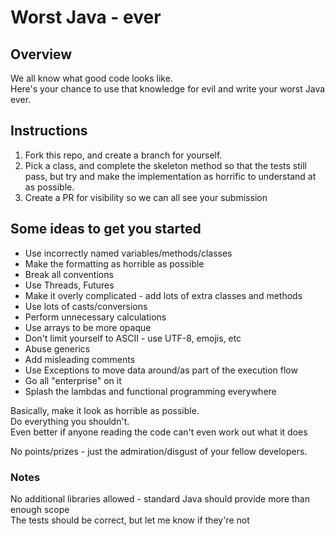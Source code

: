 # Worst Java - ever

## Overview

We all know what good code looks like.<br>
Here's your chance to use that knowledge for evil and write your worst Java ever.

## Instructions

1. Fork this repo, and create a branch for yourself.
2. Pick a class, and complete the skeleton method so that the tests still pass, but try and make the implementation as
   horrific to understand at as possible.
3. Create a PR for visibility so we can all see your submission

## Some ideas to get you started

* Use incorrectly named variables/methods/classes
* Make the formatting as horrible as possible
* Break all conventions
* Use Threads, Futures
* Make it overly complicated - add lots of extra classes and methods
* Use lots of casts/conversions
* Perform unnecessary calculations
* Use arrays to be more opaque
* Don't limit yourself to ASCII - use UTF-8, emojis, etc
* Abuse generics
* Add misleading comments
* Use Exceptions to move data around/as part of the execution flow
* Go all "enterprise" on it
* Splash the lambdas and functional programming everywhere

Basically, make it look as horrible as possible.<br>
Do everything you shouldn't.<br>
Even better if anyone reading the code can't even work out what it does

No points/prizes - just the admiration/disgust of your fellow developers.

### Notes

No additional libraries allowed - standard Java should provide more than enough scope<br>
The tests should be correct, but let me know if they're not
